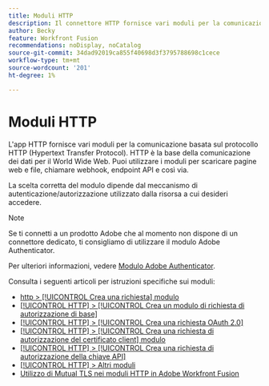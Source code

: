 ```yaml
---
title: Moduli HTTP
description: Il connettore HTTP fornisce vari moduli per la comunicazione basata sul protocollo HTTP (Hypertext Transfer Protocol). HTTP è la base della comunicazione dei dati per il World Wide Web. Puoi utilizzare i moduli per scaricare pagine web e file, chiamare webhook, endpoint API e così via.
author: Becky
feature: Workfront Fusion
recommendations: noDisplay, noCatalog
source-git-commit: 34dad92019ca855f40698d3f3795788698c1cece
workflow-type: tm+mt
source-wordcount: '201'
ht-degree: 1%

---
```


# Moduli HTTP

L&#39;app HTTP fornisce vari moduli per la comunicazione basata sul protocollo HTTP (Hypertext Transfer Protocol). HTTP è la base della comunicazione dei dati per il World Wide Web. Puoi utilizzare i moduli per scaricare pagine web e file, chiamare webhook, endpoint API e così via.

La scelta corretta del modulo dipende dal meccanismo di autenticazione/autorizzazione utilizzato dalla risorsa a cui desideri accedere.

>[!NOTE]
>
>Se ti connetti a un prodotto Adobe che al momento non dispone di un connettore dedicato, ti consigliamo di utilizzare il modulo Adobe Authenticator.
>
>Per ulteriori informazioni, vedere [Modulo Adobe Authenticator](/help/workfront-fusion/references/apps-and-modules/adobe-connectors/adobe-authenticator-modules.md).

Consulta i seguenti articoli per istruzioni specifiche sui moduli:

* [http > [!UICONTROL Crea una richiesta] modulo](/help/workfront-fusion/references/apps-and-modules/http-modules/http-module-make-a-request.md)
* [[!UICONTROL HTTP] > [!UICONTROL Crea un modulo di richiesta di autorizzazione di base]](/help/workfront-fusion/references/apps-and-modules/http-modules/http-module-make-a-basic-auth-request.md)
* [[!UICONTROL HTTP] > [!UICONTROL Crea una richiesta OAuth 2.0]](/help/workfront-fusion/references/apps-and-modules/http-modules/http-module-make-an-oauth-2-request.md)
* [[!UICONTROL HTTP] > [!UICONTROL Crea una richiesta di autorizzazione del certificato client] modulo](/help/workfront-fusion/references/apps-and-modules/http-modules/http-module-make-a-client-cert-auth-request.md)
* [[!UICONTROL HTTP] > [!UICONTROL Crea una richiesta di autorizzazione della chiave API]](/help/workfront-fusion/references/apps-and-modules/http-modules/http-module-make-an-api-key-auth-request.md)
* [[!UICONTROL HTTP] > Altri moduli](/help/workfront-fusion/references/apps-and-modules/http-modules/http-modules.md)
* [Utilizzo di Mutual TLS nei moduli HTTP in Adobe Workfront Fusion](/help/workfront-fusion/references/apps-and-modules/universal-connectors/use-mtls-in-http-modules.md)
